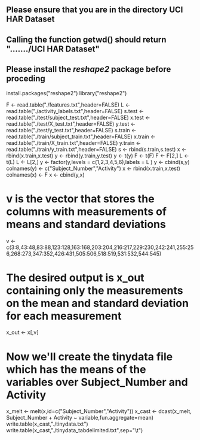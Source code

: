 ## Please ensure that you are in the directory UCI HAR Dataset
## Calling the function getwd() should return "......./UCI HAR Dataset"
## Please install the *reshape2* package before proceding

install.packages("reshape2")
library("reshape2")

F <- read.table("./features.txt",header=FALSE)
L <- read.table("./activity_labels.txt",header=FALSE)
s.test <- read.table("./test/subject_test.txt",header=FALSE)
x.test <- read.table("./test/X_test.txt",header=FALSE)
y.test <- read.table("./test/y_test.txt",header=FALSE)
s.train <- read.table("./train/subject_train.txt",header=FALSE)
x.train <- read.table("./train/X_train.txt",header=FALSE)
y.train <- read.table("./train/y_train.txt",header=FALSE)
s <- rbind(s.train,s.test)
x <- rbind(x.train,x.test)
y <- rbind(y.train,y.test)
y <- t(y)
F <- t(F)
F <- F[2,]
L <- t(L)
L <- L[2,]
y <- factor(y,levels = c(1,2,3,4,5,6),labels = L )
y <- cbind(s,y)
colnames(y) <- c("Subject_Number","Activity")
x <- rbind(x.train,x.test)
colnames(x) <- F
x <- cbind(y,x)
# v is the vector that stores the columns with measurements of means and standard deviations
v <- c(3:8,43:48,83:88,123:128,163:168,203:204,216:217,229:230,242:241,255:256,268:273,347:352,426:431,505:506,518:519,531:532,544:545)
# The desired output is x_out containing only the measurements on the mean and standard deviation for each measurement
x_out <- x[,v]
# Now we'll create the tinydata file which has the means of the variables over Subject_Number and Activity
x_melt <- melt(x,id=c("Subject_Number","Activity"))
x_cast <- dcast(x_melt, Subject_Number + Activity ~ variable,fun.aggregate=mean)
write.table(x_cast,"./tinydata.txt")
write.table(x_cast,"./tinydata_tabdelimited.txt",sep="\t")
